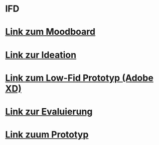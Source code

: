# IFD
 
# [Link zum Moodboard](https://jakobmayer.github.io/IFD/Moodboard.pdf)
# [Link zur Ideation](https://jakobmayer.github.io/IFD/Ideation.pdf)
# [Link zum Low-Fid Prototyp (Adobe XD)](https://xd.adobe.com/view/30ea95f5-871e-45d4-82bb-103e2b194d5a-65b9/)
# [Link zur Evaluierung](https://jakobmayer.github.io/IFD/Evaluierung.pdf)
# [Link zuum Prototyp](https://jakobmayer.github.io/IFD/Prototyp/index.html)




